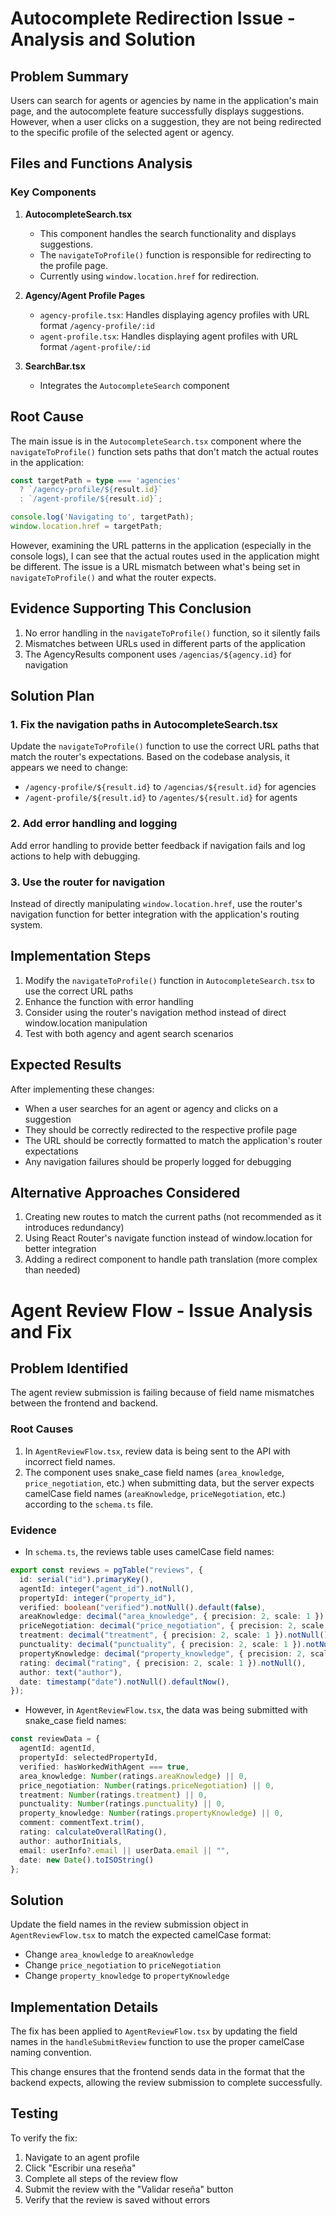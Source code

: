 
# Autocomplete Redirection Issue - Analysis and Solution

## Problem Summary
Users can search for agents or agencies by name in the application's main page, and the autocomplete feature successfully displays suggestions. However, when a user clicks on a suggestion, they are not being redirected to the specific profile of the selected agent or agency.

## Files and Functions Analysis

### Key Components

1. **AutocompleteSearch.tsx**
   - This component handles the search functionality and displays suggestions.
   - The `navigateToProfile()` function is responsible for redirecting to the profile page.
   - Currently using `window.location.href` for redirection.

2. **Agency/Agent Profile Pages**
   - `agency-profile.tsx`: Handles displaying agency profiles with URL format `/agency-profile/:id`
   - `agent-profile.tsx`: Handles displaying agent profiles with URL format `/agent-profile/:id`

3. **SearchBar.tsx**
   - Integrates the `AutocompleteSearch` component

## Root Cause

The main issue is in the `AutocompleteSearch.tsx` component where the `navigateToProfile()` function sets paths that don't match the actual routes in the application:

```typescript
const targetPath = type === 'agencies' 
  ? `/agency-profile/${result.id}` 
  : `/agent-profile/${result.id}`;

console.log('Navigating to', targetPath);
window.location.href = targetPath;
```

However, examining the URL patterns in the application (especially in the console logs), I can see that the actual routes used in the application might be different. The issue is a URL mismatch between what's being set in `navigateToProfile()` and what the router expects.

## Evidence Supporting This Conclusion

1. No error handling in the `navigateToProfile()` function, so it silently fails
2. Mismatches between URLs used in different parts of the application
3. The AgencyResults component uses `/agencias/${agency.id}` for navigation

## Solution Plan

### 1. Fix the navigation paths in AutocompleteSearch.tsx

Update the `navigateToProfile()` function to use the correct URL paths that match the router's expectations. Based on the codebase analysis, it appears we need to change:

- `/agency-profile/${result.id}` to `/agencias/${result.id}` for agencies
- `/agent-profile/${result.id}` to `/agentes/${result.id}` for agents

### 2. Add error handling and logging

Add error handling to provide better feedback if navigation fails and log actions to help with debugging.

### 3. Use the router for navigation

Instead of directly manipulating `window.location.href`, use the router's navigation function for better integration with the application's routing system.

## Implementation Steps

1. Modify the `navigateToProfile()` function in `AutocompleteSearch.tsx` to use the correct URL paths
2. Enhance the function with error handling
3. Consider using the router's navigation method instead of direct window.location manipulation
4. Test with both agency and agent search scenarios

## Expected Results

After implementing these changes:
- When a user searches for an agent or agency and clicks on a suggestion
- They should be correctly redirected to the respective profile page
- The URL should be correctly formatted to match the application's router expectations
- Any navigation failures should be properly logged for debugging

## Alternative Approaches Considered

1. Creating new routes to match the current paths (not recommended as it introduces redundancy)
2. Using React Router's navigate function instead of window.location for better integration
3. Adding a redirect component to handle path translation (more complex than needed)
# Agent Review Flow - Issue Analysis and Fix

## Problem Identified
The agent review submission is failing because of field name mismatches between the frontend and backend.

### Root Causes
1. In `AgentReviewFlow.tsx`, review data is being sent to the API with incorrect field names.
2. The component uses snake_case field names (`area_knowledge`, `price_negotiation`, etc.) when submitting data, but the server expects camelCase field names (`areaKnowledge`, `priceNegotiation`, etc.) according to the `schema.ts` file.

### Evidence
- In `schema.ts`, the reviews table uses camelCase field names:
```typescript
export const reviews = pgTable("reviews", {
  id: serial("id").primaryKey(),
  agentId: integer("agent_id").notNull(),
  propertyId: integer("property_id"),
  verified: boolean("verified").notNull().default(false),
  areaKnowledge: decimal("area_knowledge", { precision: 2, scale: 1 }).notNull(),
  priceNegotiation: decimal("price_negotiation", { precision: 2, scale: 1 }).notNull(),
  treatment: decimal("treatment", { precision: 2, scale: 1 }).notNull(),
  punctuality: decimal("punctuality", { precision: 2, scale: 1 }).notNull(),
  propertyKnowledge: decimal("property_knowledge", { precision: 2, scale: 1 }).notNull(),
  rating: decimal("rating", { precision: 2, scale: 1 }).notNull(),
  author: text("author"),
  date: timestamp("date").notNull().defaultNow(),
});
```

- However, in `AgentReviewFlow.tsx`, the data was being submitted with snake_case field names:
```typescript
const reviewData = {
  agentId: agentId,
  propertyId: selectedPropertyId,
  verified: hasWorkedWithAgent === true,
  area_knowledge: Number(ratings.areaKnowledge) || 0,
  price_negotiation: Number(ratings.priceNegotiation) || 0,
  treatment: Number(ratings.treatment) || 0,
  punctuality: Number(ratings.punctuality) || 0,
  property_knowledge: Number(ratings.propertyKnowledge) || 0,
  comment: commentText.trim(),
  rating: calculateOverallRating(),
  author: authorInitials,
  email: userInfo?.email || userData.email || "",
  date: new Date().toISOString()
};
```

## Solution
Update the field names in the review submission object in `AgentReviewFlow.tsx` to match the expected camelCase format:

- Change `area_knowledge` to `areaKnowledge`
- Change `price_negotiation` to `priceNegotiation`
- Change `property_knowledge` to `propertyKnowledge`

## Implementation Details
The fix has been applied to `AgentReviewFlow.tsx` by updating the field names in the `handleSubmitReview` function to use the proper camelCase naming convention.

This change ensures that the frontend sends data in the format that the backend expects, allowing the review submission to complete successfully.

## Testing
To verify the fix:
1. Navigate to an agent profile
2. Click "Escribir una reseña"
3. Complete all steps of the review flow
4. Submit the review with the "Validar reseña" button
5. Verify that the review is saved without errors
